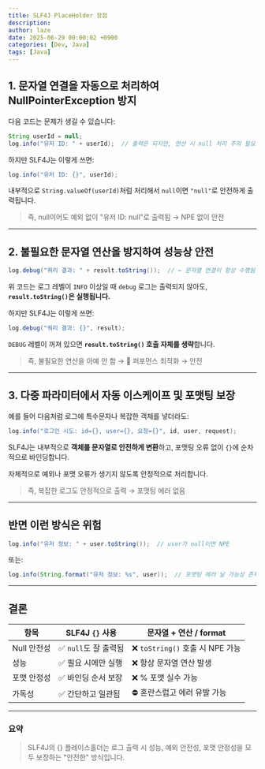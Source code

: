```yaml
---
title: SLF4J PlaceHolder 장점
description: 
author: laze
date: 2025-06-29 00:00:02 +0900
categories: [Dev, Java]
tags: [Java]
---
```

## 1. 문자열 연결을 자동으로 처리하여 **NullPointerException 방지**

다음 코드는 문제가 생길 수 있습니다:

```java
String userId = null;
log.info("유저 ID: " + userId);  // 출력은 되지만, 연산 시 null 처리 주의 필요
```

하지만 SLF4J는 이렇게 쓰면:

```java
log.info("유저 ID: {}", userId);
```

내부적으로 `String.valueOf(userId)`처럼 처리해서 `null`이면 `"null"`로 안전하게 출력됩니다.

> 즉, null이어도 예외 없이 "유저 ID: null"로 출력됨 → NPE 없이 안전
>

---

## 2. **불필요한 문자열 연산을 방지**하여 성능상 안전

```java
log.debug("쿼리 결과: " + result.toString());  // ← 문자열 연결이 항상 수행됨
```

위 코드는 로그 레벨이 `INFO` 이상일 때 `debug` 로그는 출력되지 않아도, **`result.toString()`은 실행됩니다.**

하지만 SLF4J는 이렇게 쓰면:

```java
log.debug("쿼리 결과: {}", result);

```

`DEBUG` 레벨이 꺼져 있으면 **`result.toString()` 호출 자체를 생략**합니다.

> 즉, 불필요한 연산을 아예 안 함 → 💨 퍼포먼스 최적화 → 안전
>

---

## 3. 다중 파라미터에서 **자동 이스케이프 및 포맷팅 보장**

예를 들어 다음처럼 로그에 특수문자나 복잡한 객체를 넣더라도:

```java
log.info("로그인 시도: id={}, user={}, 요청={}", id, user, request);

```

SLF4J는 내부적으로 **객체를 문자열로 안전하게 변환**하고, 포맷팅 오류 없이 `{}`에 순차적으로 바인딩합니다.

자체적으로 예외나 포맷 오류가 생기지 않도록 안정적으로 처리합니다.

> 즉, 복잡한 로그도 안정적으로 출력 → 포맷팅 에러 없음
>

---

## 반면 이런 방식은 위험

```java
log.info("유저 정보: " + user.toString());  // user가 null이면 NPE
```

또는:

```java
log.info(String.format("유저 정보: %s", user));  // 포맷팅 에러 날 가능성 존재
```

---

## 결론

| 항목 | SLF4J `{}` 사용 | 문자열 + 연산 / format |
| --- | --- | --- |
| Null 안전성 | ✅ `null`도 잘 출력됨 | ❌ `toString()` 호출 시 NPE 가능 |
| 성능 | ✅ 필요 시에만 실행 | ❌ 항상 문자열 연산 발생 |
| 포맷 안정성 | ✅ 바인딩 순서 보장 | ❌ % 포맷 실수 가능 |
| 가독성 | ✅ 간단하고 일관됨 | ⛔ 혼란스럽고 에러 유발 가능 |

---

### 요약

> SLF4J의 {} 플레이스홀더는 로그 출력 시 성능, 예외 안전성, 포맷 안정성을 모두 보장하는 "안전한" 방식입니다.
>
